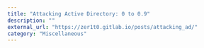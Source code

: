 ```yaml
---
title: "Attacking Active Directory: 0 to 0.9"
description: ""
external_url: "https://zer1t0.gitlab.io/posts/attacking_ad/"
category: "Miscellaneous"
---
```

